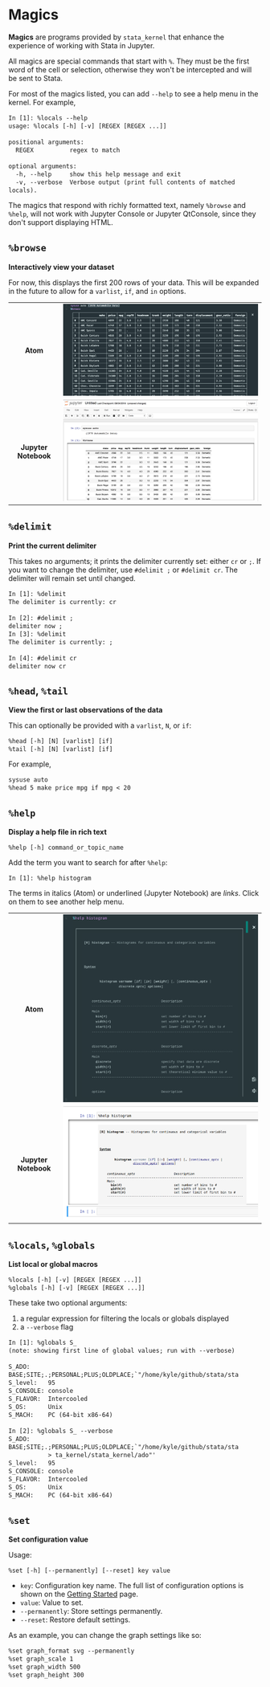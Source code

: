 # Magics

**Magics** are programs provided by `stata_kernel` that enhance the experience
of working with Stata in Jupyter.

All magics are special commands that start with `%`. They must be the first word
of the cell or selection, otherwise they won't be intercepted and will be sent
to Stata.

For most of the magics listed, you can add `--help` to see a help menu in the kernel. For example,
```
In [1]: %locals --help
usage: %locals [-h] [-v] [REGEX [REGEX ...]]

positional arguments:
  REGEX          regex to match

optional arguments:
  -h, --help     show this help message and exit
  -v, --verbose  Verbose output (print full contents of matched locals).
```

The magics that respond with richly formatted text, namely `%browse` and
`%help`, will not work with Jupyter Console or Jupyter QtConsole, since they
don't support displaying HTML.

## `%browse`

**Interactively view your dataset**

For now, this displays the first 200 rows of your data. This will be expanded in the future to allow for a `varlist`, `if`, and `in` options.

|                      |                                                 |
|:--------------------:|:-----------------------------------------------:|
|       **Atom**       |         ![Atom](../img/browse_atom.png)         |
| **Jupyter Notebook** | ![Jupyter Notebook](../img/browse_notebook.png) |

## `%delimit`

**Print the current delimiter**

This takes no arguments; it prints the delimiter currently set: either `cr` or
`;`. If you want to change the delimiter, use `#delimit ;` or `#delimit cr`. The
delimiter will remain set until changed.

```
In [1]: %delimit
The delimiter is currently: cr

In [2]: #delimit ;
delimiter now ;
In [3]: %delimit
The delimiter is currently: ;

In [4]: #delimit cr
delimiter now cr
```

## `%head`, `%tail`

**View the first or last observations of the data**

This can optionally be provided with a `varlist`, `N`, or `if`:
```
%head [-h] [N] [varlist] [if]
%tail [-h] [N] [varlist] [if]
```

For example,
```
sysuse auto
%head 5 make price mpg if mpg < 20
```

## `%help`

**Display a help file in rich text**

```
%help [-h] command_or_topic_name
```

Add the term you want to search for after `%help`:
```
In [1]: %help histogram
```

The terms in italics (Atom) or underlined (Jupyter Notebook) are _links_. Click
on them to see another help menu.


|                      |                                                 |
|:--------------------:|:-----------------------------------------------:|
|       **Atom**       |         ![Atom](../img/atom_help_magic.png)         |
| **Jupyter Notebook** | ![Jupyter Notebook](../img/notebook_help_magic.png) |


## `%locals`, `%globals`

**List local or global macros**

```
%locals [-h] [-v] [REGEX [REGEX ...]]
%globals [-h] [-v] [REGEX [REGEX ...]]
```

These take two optional arguments:

1. a regular expression for filtering the locals or globals displayed
2. a `--verbose` flag

```
In [1]: %globals S_
(note: showing first line of global values; run with --verbose)

S_ADO:     BASE;SITE;.;PERSONAL;PLUS;OLDPLACE;`"/home/kyle/github/stata/sta
S_level:   95
S_CONSOLE: console
S_FLAVOR:  Intercooled
S_OS:      Unix
S_MACH:    PC (64-bit x86-64)

In [2]: %globals S_ --verbose
S_ADO:     BASE;SITE;.;PERSONAL;PLUS;OLDPLACE;`"/home/kyle/github/stata/sta
           > ta_kernel/stata_kernel/ado"'
S_level:   95
S_CONSOLE: console
S_FLAVOR:  Intercooled
S_OS:      Unix
S_MACH:    PC (64-bit x86-64)
```


## `%set`

**Set configuration value**

Usage:
```
%set [-h] [--permanently] [--reset] key value
```

- `key`: Configuration key name. The full list of configuration options is shown on the [Getting Started](../getting_started.md#configuration) page.
- `value`: Value to set.
- `--permanently`: Store settings permanently.
- `--reset`: Restore default settings.

As an example, you can change the graph settings like so:

```
%set graph_format svg --permanently
%set graph_scale 1
%set graph_width 500
%set graph_height 300
```

<!-- ## `%time`

**Time Execution of a Command**

This timing is currently most exact on macOS and Linux using the console method of speaking to Stata. It may be redeveloped in the future to use Stata's `rmsg` option.

```stata
%time sleep 100
``` -->
